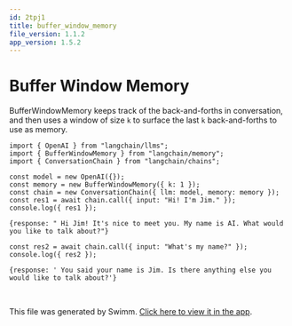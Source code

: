 ```yaml
---
id: 2tpj1
title: buffer_window_memory
file_version: 1.1.2
app_version: 1.5.2
---
```


# Buffer Window Memory

BufferWindowMemory keeps track of the back-and-forths in conversation, and then uses a window of size `k` to surface the last `k` back-and-forths to use as memory.

```
import { OpenAI } from "langchain/llms";
import { BufferWindowMemory } from "langchain/memory";
import { ConversationChain } from "langchain/chains";

const model = new OpenAI({});
const memory = new BufferWindowMemory({ k: 1 });
const chain = new ConversationChain({ llm: model, memory: memory });
const res1 = await chain.call({ input: "Hi! I'm Jim." });
console.log({ res1 });
```

```
{response: " Hi Jim! It's nice to meet you. My name is AI. What would you like to talk about?"}
```

```
const res2 = await chain.call({ input: "What's my name?" });
console.log({ res2 });
```

```
{response: ' You said your name is Jim. Is there anything else you would like to talk about?'}
```

<br/>

This file was generated by Swimm. [Click here to view it in the app](/repos/Z2l0aHViJTNBJTNBbGFuZ2NoYWluanMlM0ElM0FtbWl6dXRhbmk=/docs/2tpj1).

